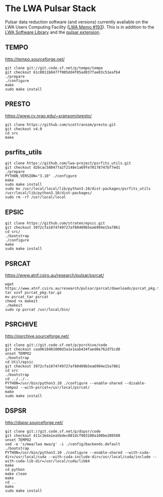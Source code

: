 # The LWA Pulsar Stack

Pulsar data reduction software (and versions) currently avaliable on the LWA Users Computing Facility ([LWA Memo #193](http://www.phys.unm.edu/~lwa/memos/memo/lwa0193d.pdf)).  This is in addition to the [LWA Software Library](https://fornax.phys.unm.edu/lwa/trac/) and the [pulsar extension](https://github.com/lwa-project/pulsar/).

## TEMPO
http://tempo.sourceforge.net/
```
git clone git://git.code.sf.net/p/tempo/tempo
git checkout 61c8011b0477f005dd4f05ad037fae83c51eafb4
./prepare
./configure
make
sudo make install
```

## PRESTO
https://www.cv.nrao.edu/~sransom/presto/
```
git clone https://github.com/scottransom/presto.git
git checkout v4.0
cd src
make
```

## psrfits_utils
```
git clone https://github.com/lwa-project/psrfits_utils.git
git checkout d26cac580477a2f2148e1a69fe70178747bf7ed1
./prepare
PYTHON_VERSION="3.10" ./configure
make
sudo make install
sudo mv /usr/local/local/lib/python3.10/dist-packages/psrfits_utils /usr/local/lib/python3.10/dist-packages/
sudo rm -rf /usr/local/local
```

## EPSIC
```
git clone https://github.com/straten/epsic.git
git checkout 3972cfa1074749727af80409b5ea6994e15a7861
cd src/
./bootstrap
./configure
make
sudo make install
```

## PSRCAT
https://www.atnf.csiro.au/research/pulsar/psrcat/
```
wget https://www.atnf.csiro.au/research/pulsar/psrcat/downloads/psrcat_pkg.tar.gz
tar xzvf psrcat_pkg.tar.gz
mv psrcat_tar psrcat
chmod +x makeit
./makeit
sudo cp psrcat /usr/local/bin/
```

## PSRCHIVE
http://psrchive.sourceforge.net/
```
git clone git://git.code.sf.net/p/psrchive/code
git checkout caa9618401000d3a1e1eab434faed0e762d75cd0
unset TEMPO2
./bootstrap
cd Util/epsic
git checkout 3972cfa1074749727af80409b5ea6994e15a7861
cd src
./bootstrap
cd ../../..
PYTHON=/usr/bin/python3.10 ./configure --enable-shared --disable-tempo2 --with-psrcat=/usr/local/psrcat/
make
sudo make install
```

## DSPSR
http://dspsr.sourceforge.net/
```
git clone git://git.code.sf.net/p/dspsr/code
git checkout 411c16da1ea5bdec081dcf903100a100be208500
unset TEMPO2
sed -e 's/mwa/lwa mwa/g' -i ./config/backends.default 
./bootstrap
PYTHON=/usr/bin/python3.10 ./configure --enable-shared --with-cuda-dir=/usr/local/cuda --with-cuda-include-dir=/usr/local/cuda/include --with-cuda-lib-dir=/usr/local/cuda/lib64
make
cd python
make clean
make
cd ..
make
sudo make install
```
